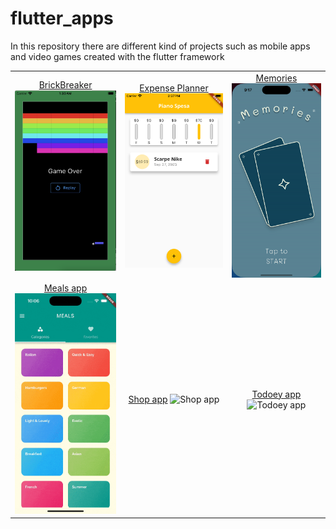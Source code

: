 # flutter_apps
In this repository there are different kind of projects such as mobile apps and video games created with the flutter framework


<div style="text-align: center">
    <table>
        <tr>
        	<td style="text-align: center">
                <a href="https://github.com/ChristianGiuseppe/flutter_apps/tree/main/brick_break">BrickBreaker</a>
                <img width="180" alt="BrickBreaker" src="https://github.com/ChristianGiuseppe/flutter_apps/blob/main/brick_break/BrickBreak_end.png" />
        	</td>
           <td style="text-align: center">
                <a href="https://github.com/ChristianGiuseppe/flutter_apps/tree/main/expense_planner">Expense Planner</a>
                <img width="180" alt="Expense Planner" src="https://github.com/ChristianGiuseppe/flutter_apps/blob/main/expense_planner/expense_planner.png" />
          </td>
          <td style="text-align: center">
                <a href="https://github.com/ChristianGiuseppe/flutter_apps/tree/main/memories">Memories</a>
                <img width="180" alt="Memories" src="https://github.com/ChristianGiuseppe/flutter_apps/blob/main/memories/memories.gif" />
          </td>
      </tr>
      <tr>
        <td style="text-align: center">
                <a href="https://github.com/ChristianGiuseppe/flutter_apps/tree/main/meals_app">Meals app</a>
                <img width="180" alt="Meals app" src="https://github.com/ChristianGiuseppe/flutter_apps/blob/main/meals_app/meals_app.gif" />
            </td>
      </td>
       <td style="text-align: center">
                <a href="">Shop app</a>
                <img width="180" alt="Shop app" src="" />
            </td>
      </td>
        <td style="text-align: center">
                <a href="">Todoey app</a>
                <img width="180" alt="Todoey app" src="" />
            </td>
      </td>
</table>
</div>
